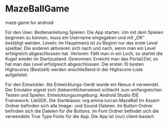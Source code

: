 # MazeBallGame
maze game for android

Für den User:
Bedienanleitung
Spielen:
Die App starten. Um mit dem Spielen beginnen zu können, muss ein Username eingegeben
und mit „OK“ bestätigt werden.
Leveln:
Im Hauptmenü ist zu Beginn nur das erste Level spielbar. Die anderen aktivieren sich nach
und nach, wenn man ein Level erfolgreich abgeschlossen hat.
Verloren:
Fällt man in ein Loch, so startet die Kugel wieder im Startzustand.
Gewonnen:
Erreicht man das Portal/Ziel, so hat man das Level erfolgreich abgeschlossen. Die ersten
10 besten Highscores (Bestzeit) werden anschließend in der Highscore-Liste aufgelistet.

Für den Entwickler:
Als Entwicklungs-Gerät wurde ein Nexus 4 verwendet.
Der Emulator eignet sich (bekanntlicherweise) schlecht zum umfangreichen Testen und Spielen.
Entwicklungsumgebung: Android Studio IDE
Framework: LibGDX.
Die Startklasse: org.emine.turcan.MazeBall
Im Assert-Ordner befinden sich alle Image- und Sound-Dateien. Im Button Ordner
befinden sich die Dateien für die Buttons. Im Font Ordner befindet sich die verwendete
True Type Fonts für die App.
Die App ist (nur) client-basiert. 
